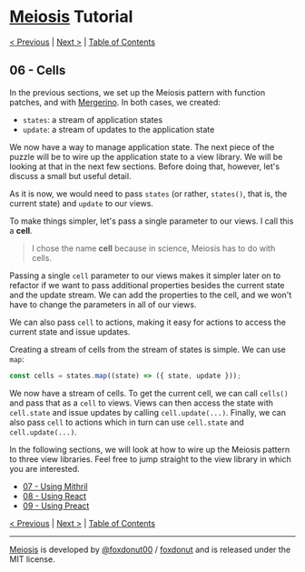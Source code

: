 # [Meiosis](https://meiosis.js.org) Tutorial

[< Previous](05-meiosis-with-mergerino.html) |
[Next >](07-using-mithril.html) |
[Table of Contents](toc.html)

## 06 - Cells

In the previous sections, we set up the Meiosis pattern with function patches, and with
[Mergerino](https://github.com/fuzetsu/mergerino). In both cases, we created:

- `states`: a stream of application states
- `update`: a stream of updates to the application state

We now have a way to manage application state. The next piece of the puzzle will be to wire up the
application state to a view library. We will be looking at that in the next few sections. Before
doing that, however, let's discuss a small but useful detail.

As it is now, we would need to pass `states` (or rather, `states()`, that is, the current state) and
`update` to our views.

To make things simpler, let's pass a single parameter to our views. I call this a **cell**.

> I chose the name **cell** because in science, Meiosis has to do with cells.

Passing a single `cell` parameter to our views makes it simpler later on to refactor if we want to
pass additional properties besides the current state and the update stream. We can add the
properties to the cell, and we won't have to change the parameters in all of our views.

We can also pass `cell` to actions, making it easy for actions to access the current state and issue
updates.

Creating a stream of cells from the stream of states is simple. We can use `map`:

```js
const cells = states.map((state) => ({ state, update }));
```

We now have a stream of cells. To get the current cell, we can call `cells()` and pass that as a
`cell` to views. Views can then access the state with `cell.state` and issue updates by calling
`cell.update(...)`. Finally, we can also pass `cell` to actions which in turn can use `cell.state`
and `cell.update(...)`.

In the following sections, we will look at how to wire up the Meiosis pattern to three view
libraries. Feel free to jump straight to the view library in which you are interested.

- [07 - Using Mithril](07-using-mithril.html)
- [08 - Using React](08-using-react.html)
- [09 - Using Preact](09-using-preact.html)

[< Previous](05-meiosis-with-mergerino.html) |
[Next >](07-using-mithril.html) |
[Table of Contents](toc.html)

-----

[Meiosis](https://meiosis.js.org) is developed by [@foxdonut00](http://twitter.com/foxdonut00) /
[foxdonut](https://github.com/foxdonut) and is released under the MIT license.
